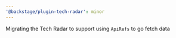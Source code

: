 ```yaml
---
'@backstage/plugin-tech-radar': minor
---
```


Migrating the Tech Radar to support using `ApiRefs` to go fetch data
